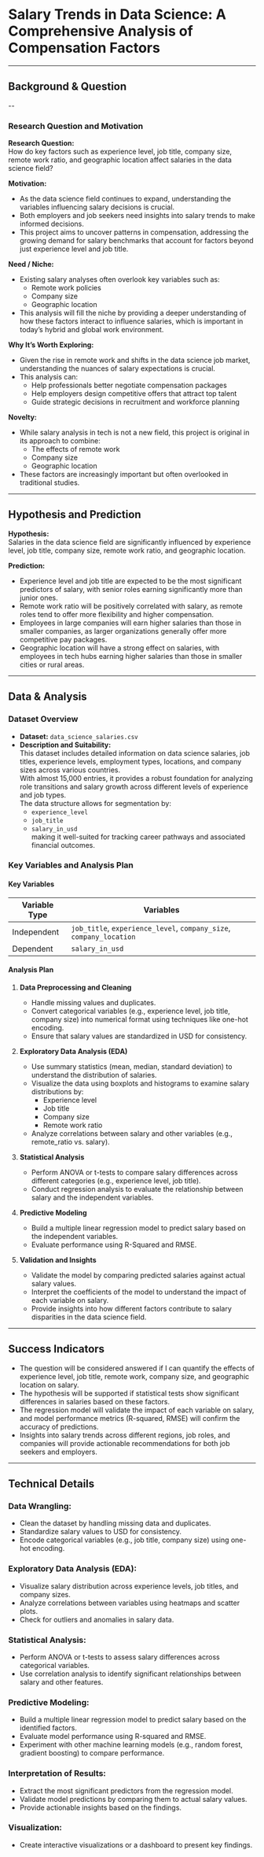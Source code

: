 # **Salary Trends in Data Science: A Comprehensive Analysis of Compensation Factors**
---
## Background & Question
--
### Research Question and Motivation

**Research Question:**  
How do key factors such as experience level, job title, company size, remote work ratio, and geographic location affect salaries in the data science field?

**Motivation:**
- As the data science field continues to expand, understanding the variables influencing salary decisions is crucial.
- Both employers and job seekers need insights into salary trends to make informed decisions.
- This project aims to uncover patterns in compensation, addressing the growing demand for salary benchmarks that account for factors beyond just experience level and job title.

**Need / Niche:**
- Existing salary analyses often overlook key variables such as:
  - Remote work policies  
  - Company size  
  - Geographic location  
- This analysis will fill the niche by providing a deeper understanding of how these factors interact to influence salaries, which is important in today’s hybrid and global work environment.

**Why It’s Worth Exploring:**
- Given the rise in remote work and shifts in the data science job market, understanding the nuances of salary expectations is crucial.
- This analysis can:
  - Help professionals better negotiate compensation packages  
  - Help employers design competitive offers that attract top talent  
  - Guide strategic decisions in recruitment and workforce planning  

**Novelty:**
- While salary analysis in tech is not a new field, this project is original in its approach to combine:
  - The effects of remote work  
  - Company size  
  - Geographic location  
- These factors are increasingly important but often overlooked in traditional studies.

---
## Hypothesis and Prediction

**Hypothesis:**  
Salaries in the data science field are significantly influenced by experience level, job title, company size, remote work ratio, and geographic location.

**Prediction:**
- Experience level and job title are expected to be the most significant predictors of salary, with senior roles earning significantly more than junior ones.
- Remote work ratio will be positively correlated with salary, as remote roles tend to offer more flexibility and higher compensation.
- Employees in large companies will earn higher salaries than those in smaller companies, as larger organizations generally offer more competitive pay packages.
- Geographic location will have a strong effect on salaries, with employees in tech hubs earning higher salaries than those in smaller cities or rural areas.

---

## Data & Analysis

### Dataset Overview

- **Dataset:** `data_science_salaries.csv`  
- **Description and Suitability:**  
  This dataset includes detailed information on data science salaries, job titles, experience levels, employment types, locations, and company sizes across various countries.  
  With almost 15,000 entries, it provides a robust foundation for analyzing role transitions and salary growth across different levels of experience and job types.  
  The data structure allows for segmentation by:
  - `experience_level`
  - `job_title`
  - `salary_in_usd`  
  making it well-suited for tracking career pathways and associated financial outcomes.

### Key Variables and Analysis Plan

#### Key Variables

| Variable Type       | Variables                                                                 |
|---------------------|---------------------------------------------------------------------------|
| Independent         | `job_title`, `experience_level`, `company_size`, `company_location`       |
| Dependent           | `salary_in_usd`                                                           |

#### Analysis Plan

1. **Data Preprocessing and Cleaning**
   - Handle missing values and duplicates.
   - Convert categorical variables (e.g., experience level, job title, company size) into numerical format using techniques like one-hot encoding.
   - Ensure that salary values are standardized in USD for consistency.

2. **Exploratory Data Analysis (EDA)**
   - Use summary statistics (mean, median, standard deviation) to understand the distribution of salaries.
   - Visualize the data using boxplots and histograms to examine salary distributions by:
     - Experience level  
     - Job title  
     - Company size  
     - Remote work ratio  
   - Analyze correlations between salary and other variables (e.g., remote_ratio vs. salary).

3. **Statistical Analysis**
   - Perform ANOVA or t-tests to compare salary differences across different categories (e.g., experience level, job title).
   - Conduct regression analysis to evaluate the relationship between salary and the independent variables.

4. **Predictive Modeling**
   - Build a multiple linear regression model to predict salary based on the independent variables.
   - Evaluate performance using R-Squared and RMSE.

5. **Validation and Insights**
   - Validate the model by comparing predicted salaries against actual salary values.
   - Interpret the coefficients of the model to understand the impact of each variable on salary.
   - Provide insights into how different factors contribute to salary disparities in the data science field.

---

## Success Indicators

- The question will be considered answered if I can quantify the effects of experience level, job title, remote work, company size, and geographic location on salary.
- The hypothesis will be supported if statistical tests show significant differences in salaries based on these factors.
- The regression model will validate the impact of each variable on salary, and model performance metrics (R-squared, RMSE) will confirm the accuracy of predictions.
- Insights into salary trends across different regions, job roles, and companies will provide actionable recommendations for both job seekers and employers.

---
## Technical Details
### Data Wrangling:
- Clean the dataset by handling missing data and duplicates.
- Standardize salary values to USD for consistency.
- Encode categorical variables (e.g., job title, company size) using one-hot encoding.

### Exploratory Data Analysis (EDA):
- Visualize salary distribution across experience levels, job titles, and company sizes.
- Analyze correlations between variables using heatmaps and scatter plots.
- Check for outliers and anomalies in salary data.

### Statistical Analysis:
- Perform ANOVA or t-tests to assess salary differences across categorical variables.
- Use correlation analysis to identify significant relationships between salary and other features.

### Predictive Modeling:
- Build a multiple linear regression model to predict salary based on the identified factors.
- Evaluate model performance using R-squared and RMSE.
- Experiment with other machine learning models (e.g., random forest, gradient boosting) to compare performance.

### Interpretation of Results:
- Extract the most significant predictors from the regression model.
- Validate model predictions by comparing them to actual salary values.
- Provide actionable insights based on the findings.

### Visualization:
- Create interactive visualizations or a dashboard to present key findings.
